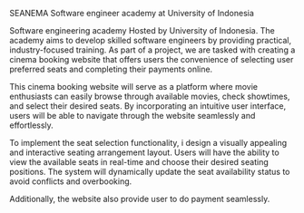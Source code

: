 SEANEMA Software engineer academy at University of Indonesia

Software engineering academy Hosted by University of Indonesia. The academy aims to develop skilled software engineers by providing practical, industry-focused training. As part of a project, we are tasked with creating a cinema booking website that offers users the convenience of selecting user preferred seats and completing their payments online.

This cinema booking website will serve as a platform where movie enthusiasts can easily browse through available movies, check showtimes, and select their desired seats. By incorporating an intuitive user interface, users will be able to navigate through the website seamlessly and effortlessly.

To implement the seat selection functionality, i design a visually appealing and interactive seating arrangement layout. Users will have the ability to view the available seats in real-time and choose their desired seating positions. The system will dynamically update the seat availability status to avoid conflicts and overbooking.

Additionally, the website also provide user to do payment seamlessly.
